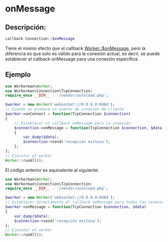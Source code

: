 # onMessage
## Descripción:
```php
callback Connection::$onMessage
```

Tiene el mismo efecto que el callback [Worker::$onMessage](../worker/on-message.md), pero la diferencia es que solo es válido para la conexión actual, es decir, se puede establecer el callback onMessage para una conexión específica.

## Ejemplo

```php
use Workerman\Worker;
use Workerman\Connection\TcpConnection;
require_once __DIR__ . '/vendor/autoload.php';

$worker = new Worker('websocket://0.0.0.0:8484');
// Cuando se produce un evento de conexión de cliente
$worker->onConnect = function(TcpConnection $connection)
{
    // Establecer el callback onMessage para la conexión
    $connection->onMessage = function(TcpConnection $connection, $data)
    {
        var_dump($data);
        $connection->send('recepción exitosa');
    };
};
// Ejecutar el worker
Worker::runAll();
```

El código anterior es equivalente al siguiente:

```php
use Workerman\Worker;
use Workerman\Connection\TcpConnection;
require_once __DIR__ . '/vendor/autoload.php';

$worker = new Worker('websocket://0.0.0.0:8484');
// Establecer directamente el callback onMessage para todas las conexiones
$worker->onMessage = function(TcpConnection $connection, $data)
{
    var_dump($data);
    $connection->send('recepción exitosa');
};
// Ejecutar el worker
Worker::runAll();
```
